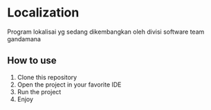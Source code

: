# Localization
Program lokalisai yg sedang dikembangkan oleh divisi software team gandamana

## How to use
1. Clone this repository
2. Open the project in your favorite IDE
3. Run the project
4. Enjoy